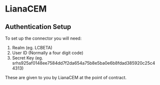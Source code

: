 
# LianaCEM #

Authentication Setup
-------------

To set up the connector you will need:

1. Realm (eg. LCBETA)
2. User ID (Normally a four digit code)
3. Secret Key (eg. srhs925af0148ee7584dd7f2da654a75b8e5ba0e6b8fdad385920c25c44313)

These are given to you by LianaCEM at the point of contract.
